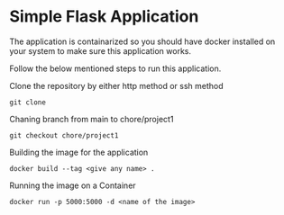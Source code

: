 # Simple Flask Application

The application is containarized so you should have docker installed on your system to make sure this application works.

Follow the below mentioned steps to run this application.

Clone the repository by either http method or ssh method

```
git clone

```
Chaning branch from main to chore/project1

```
git checkout chore/project1

```
Building the image for the application

```
docker build --tag <give any name> .

```
Running the image on a Container

```
docker run -p 5000:5000 -d <name of the image>

```
